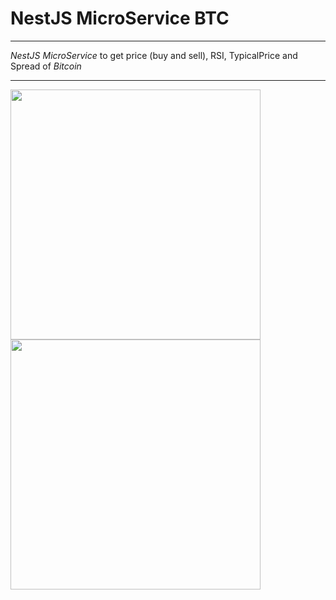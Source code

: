 # NestJS MicroService BTC

---

_NestJS MicroService_ to get price (buy and sell), RSI, TypicalPrice and Spread of _Bitcoin_

---

<img src="https://res.cloudinary.com/practicaldev/image/fetch/s--oJddeYhK--/c_imagga_scale,f_auto,fl_progressive,h_900,q_auto,w_1600/https://dev-to-uploads.s3.amazonaws.com/i/2956khrz01339gucwmp3.png" width="400"> <img src="https://logos-marcas.com/wp-content/uploads/2020/08/Bitcoin-Logo.png" width="400">
